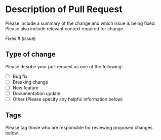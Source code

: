 # Description of Pull Request

Please include a summary of the change and which issue is being fixed.
Please also include relevant context required for change.

Fixes # (issue)

## Type of change

Please desribe your pull request as one of the following:

- [ ] Bug fix
- [ ] Breaking change
- [ ] New feature
- [ ] Documentation update
- [ ] Other (Please specify any helpful information below)

## Tags

Please tag those who are responsible for reviewing proposed changes below.

